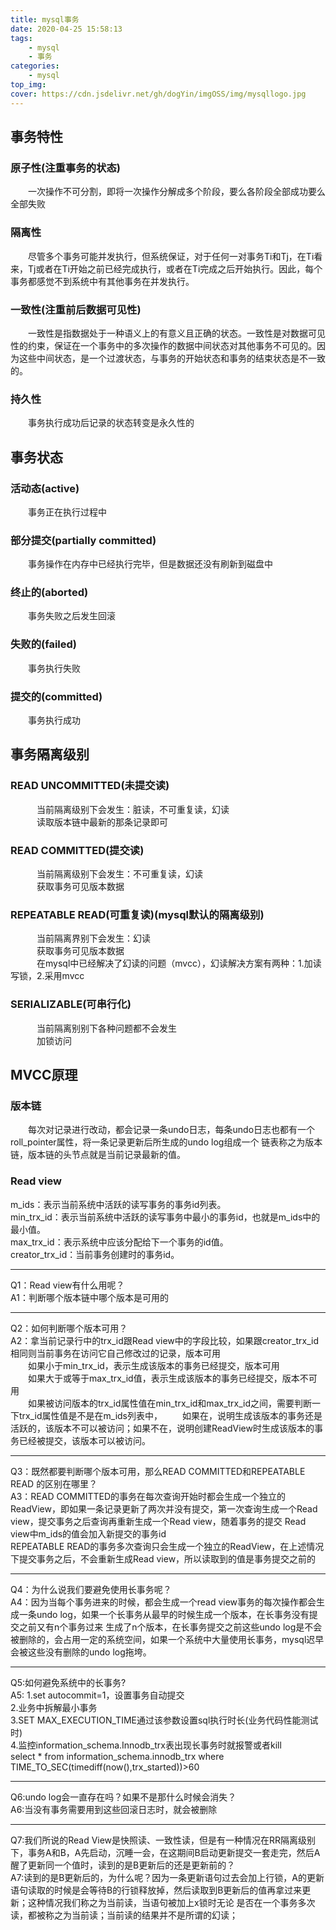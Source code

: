 ```yaml
---
title: mysql事务
date: 2020-04-25 15:58:13
tags:
    - mysql
    - 事务
categories:
    - mysql
top_img:
cover: https://cdn.jsdelivr.net/gh/dogYin/imgOSS/img/mysqllogo.jpg
---
```


<h2>事务特性</h2>

<h3>原子性(注重事务的状态)</h3>
　　一次操作不可分割，即将一次操作分解成多个阶段，要么各阶段全部成功要么全部失败
<h3>隔离性</h3>
　　尽管多个事务可能并发执行，但系统保证，对于任何一对事务Ti和Tj，在Ti看来，Tj或者在Ti开始之前已经完成执行，或者在Ti完成之后开始执行。因此，每个事务都感觉不到系统中有其他事务在并发执行。
<h3>一致性(注重前后数据可见性)</h3>
　　一致性是指数据处于一种语义上的有意义且正确的状态。一致性是对数据可见性的约束，保证在一个事务中的多次操作的数据中间状态对其他事务不可见的。因为这些中间状态，是一个过渡状态，与事务的开始状态和事务的结束状态是不一致的。
<h3>持久性</h3>
　　事务执行成功后记录的状态转变是永久性的

<h2>事务状态</h2>

<h3>活动态(active)</h3>
　　事务正在执行过程中
<h3>部分提交(partially committed)</h3>
　　事务操作在内存中已经执行完毕，但是数据还没有刷新到磁盘中
<h3>终止的(aborted)</h3>
　　事务失败之后发生回滚
<h3>失败的(failed)</h3>
　　事务执行失败
<h3>提交的(committed)</h3>
　　事务执行成功


<h2>事务隔离级别</h2>

<h3>READ UNCOMMITTED(未提交读)</h3>
　　　当前隔离级别下会发生：脏读，不可重复读，幻读<br/>
　　　读取版本链中最新的那条记录即可
<h3>READ COMMITTED(提交读)</h3>
　　　当前隔离级别下会发生：不可重复读，幻读<br/>
　　　获取事务可见版本数据
<h3>REPEATABLE READ(可重复读)(mysql默认的隔离级别)</h3>
　　　当前隔离界别下会发生：幻读<br/>
　　　获取事务可见版本数据<br/>
　　　在mysql中已经解决了幻读的问题（mvcc），幻读解决方案有两种：1.加读写锁，2.采用mvcc
<h3>SERIALIZABLE(可串行化)</h3>
　　　当前隔离别别下各种问题都不会发生<br/>
　　　加锁访问

<h2>MVCC原理</h2>

<h3>版本链</h3>
　　每次对记录进行改动，都会记录一条undo日志，每条undo日志也都有一个roll_pointer属性，将一条记录更新后所生成的undo log组成一个
链表称之为版本链，版本链的头节点就是当前记录最新的值。<br/>

<h3>Read view</h3>
m_ids：表示当前系统中活跃的读写事务的事务id列表。<br/>
min_trx_id：表示当前系统中活跃的读写事务中最小的事务id，也就是m_ids中的最小值。<br/>
max_trx_id：表示系统中应该分配给下一个事务的id值。<br/>
creator_trx_id：当前事务创建时的事务id。<br/>

<hr/>
Q1：Read view有什么用呢？<br/>
A1：判断哪个版本链中哪个版本是可用的<br/>
<hr/>
Q2：如何判断哪个版本可用？<br/>
A2：拿当前记录行中的trx_id跟Read view中的字段比较，如果跟creator_trx_id相同则当前事务在访问它自己修改过的记录，版本可用<br/>
　　如果小于min_trx_id，表示生成该版本的事务已经提交，版本可用<br/>
　　如果大于或等于max_trx_id值，表示生成该版本的事务已经提交，版本不可用<br/>
　　如果被访问版本的trx_id属性值在min_trx_id和max_trx_id之间，需要判断一下trx_id属性值是不是在m_ids列表中，
　　如果在，说明生成该版本的事务还是活跃的，该版本不可以被访问；如果不在，说明创建ReadView时生成该版本的事务已经被提交，该版本可以被访问。
<hr/>
Q3：既然都要判断哪个版本可用，那么READ COMMITTED和REPEATABLE READ 的区别在哪里？<br/>
A3：READ COMMITTED的事务在每次查询开始时都会生成一个独立的ReadView，即如果一条记录更新了两次并没有提交，第一次查询生成一个Read view，提交事务之后查询再重新生成一个Read view，随着事务的提交
    Read view中m_ids的值会加入新提交的事务id<br/>
    REPEATABLE READ的事务多次查询只会生成一个独立的ReadView，在上述情况下提交事务之后，不会重新生成Read view，所以读取到的值是事务提交之前的
<hr/>
Q4：为什么说我们要避免使用长事务呢？<br/>
A4：因为当每个事务进来的时候，都会生成一个read view事务的每次操作都会生成一条undo log，如果一个长事务从最早的时候生成一个版本，在长事务没有提交之前又有n个事务过来
生成了n个版本，在长事务提交之前这些undo log是不会被删除的，会占用一定的系统空间，如果一个系统中大量使用长事务，mysql迟早会被这些没有删除的undo log拖垮。
<hr/>
Q5:如何避免系统中的长事务?<br/>
A5:
1.set autocommit=1，设置事务自动提交<br/>
2.业务中拆解最小事务<br/>
3.SET MAX_EXECUTION_TIME通过该参数设置sql执行时长(业务代码性能测试时)<br/>
4.监控information_schema.Innodb_trx表出现长事务时就报警或者kill<br/>
select * from information_schema.innodb_trx where TIME_TO_SEC(timediff(now(),trx_started))>60
<hr/>
Q6:undo log会一直存在吗？如果不是那什么时候会消失？<br/>
A6:当没有事务需要用到这些回滚日志时，就会被删除
<hr/>
Q7:我们所说的Read View是快照读、一致性读，但是有一种情况在RR隔离级别下，事务A和B，A先启动，沉睡一会，在这期间B启动更新提交一套走完，然后A醒了更新同一个值时，读到的是B更新后的还是更新前的？<br/>
A7:读到的是B更新后的，为什么呢？因为一条更新语句过去会加上行锁，A的更新语句读取的时候是会等待B的行锁释放掉，然后读取到B更新后的值再拿过来更新；这种情况我们称之为当前读，当语句被加上x锁时无论
是否在一个事务多次读，都被称之为当前读；当前读的结果并不是所谓的幻读；